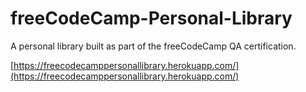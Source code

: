 # freeCodeCamp-Personal-Library

A personal library built as part of the freeCodeCamp QA certification.

[https://freecodecamppersonallibrary.herokuapp.com/](https://freecodecamppersonallibrary.herokuapp.com/)
